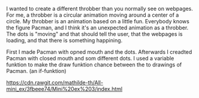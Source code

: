 

I wanted to create a different throbber than you normally see on webpages. 
For me, a throbber is a circular animation moving around a center of a circle. 
My throbber is an animation based on a little fun. Everybody knows the figure Pacman, and I think it's an unexpected animation 
as a throbber. 
The dots is "moving" and that should tell the user, that the webpages is loading, and that there is something happining. 

First I made Pacman with opned mouth and the dots. Afterwards I creadted Pacman with closed mouth and som different dots.
I used a variable funktion to make the draw funktion chance between the to drawings of Pacman. (an if-funktion)


 https://cdn.rawgit.com/mathilde-th/All-mini_ex/3fbeee74/Mini%20ex%203/index.html
